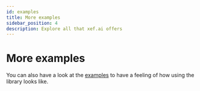 ```yaml
---
id: examples
title: More examples
sidebar_position: 4
description: Explore all that xef.ai offers
---
```


# More examples

You can also have a look at the [examples](https://github.com/xebia-functional/xef/tree/main/examples/src/main/kotlin/com/xebia/functional/xef/conversation) to have a feeling of how using the library looks like.
